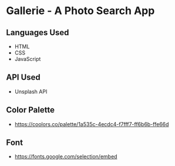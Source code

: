 # Gallerie - A Photo Search App

## Languages Used

- HTML
- CSS
- JavaScript

## API Used
- Unsplash API

## Color Palette
- https://coolors.co/palette/1a535c-4ecdc4-f7fff7-ff6b6b-ffe66d

## Font
- https://fonts.google.com/selection/embed